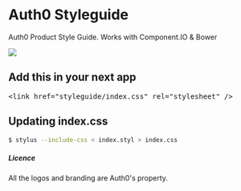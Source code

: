 Auth0 Styleguide
================

Auth0 Product Style Guide. Works with Component.IO & Bower

<img src="https://i.cloudup.com/xJ2BeIkuhR.png" />

## Add this in your next app
<pre>
&lt;link href=&quot;styleguide/index.css&quot; rel=&quot;stylesheet&quot; /&gt;
</pre>



## Updating index.css
```bash
$ stylus --include-css < index.styl > index.css 
```
##### Licence
All the logos and branding are Auth0's property.
